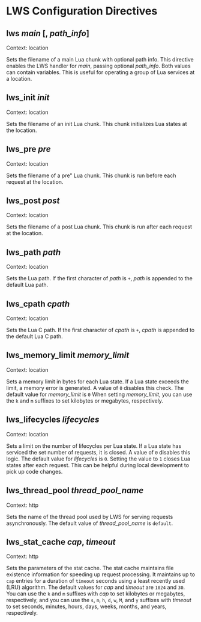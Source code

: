 # LWS Configuration Directives


## lws *main* [, *path_info*]

Context: location

Sets the filename of a main Lua chunk with optional path info. This directive enables the LWS
handler for *main*, passing optional *path_info*. Both values can contain variables. This is useful
for operating a group of Lua services at a location.


## lws_init *init*

Context: location

Sets the filename of an init Lua chunk. This chunk initializes Lua states at the location.


## lws_pre *pre*

Context: location

Sets the filename of a pre" Lua chunk. This chunk is run before each request at the location.


## lws_post *post*

Context: location

Sets the filename of a post Lua chunk. This chunk is run after each request at the location.


## lws_path *path*

Context: location


Sets the Lua path. If the first character of *path* is `+`, *path* is appended to the default Lua
path.


## lws_cpath *cpath*

Context: location

Sets the Lua C path. If the first character of *cpath* is `+`, *cpath* is appended to the default
Lua C path.


## lws_memory_limit *memory_limit*

Context: location

Sets a memory limit in bytes for each Lua state. If a Lua state exceeds the limit, a memory error
is generated. A value of `0` disables this check. The default value for *memory_limit* is `0`
When setting *memory_limit*, you can use the `k` and `m` suffixes to set kilobytes or megabytes,
respectively.


## lws_lifecycles *lifecycles*

Context: location

Sets a limit on the number of lifecycles per Lua state. If a Lua state has serviced the set
number of requests, it is closed. A value of `0` disables this logic. The default value for
*lifecycles* is `0`. Setting the value to `1` closes Lua states after each request. This can be
helpful during local development to pick up code changes.


## lws_thread_pool *thread_pool_name*

Context: http

Sets the name of the thread pool used by LWS for serving requests asynchronously. The default
value of *thread_pool_name* is `default`.


## lws_stat_cache *cap*, *timeout*

Context: http

Sets the parameters of the stat cache. The stat cache maintains file existence information for
speeding up request processing. It maintains up to `cap` entries for a duration of `timeout`
seconds using a least recently used (LRU) algorithm. The default values for *cap* and *timeout* are
`1024` and `30`. You can use the `k` and `m` suffixes with *cap* to set kilobytes or
megabytes, respectively, and you can use the `s`, `m`, `h`, `d`, `w`, `M`, and `y` suffixes
with *timeout* to set seconds, minutes, hours, days, weeks, months, and years, respectively.
